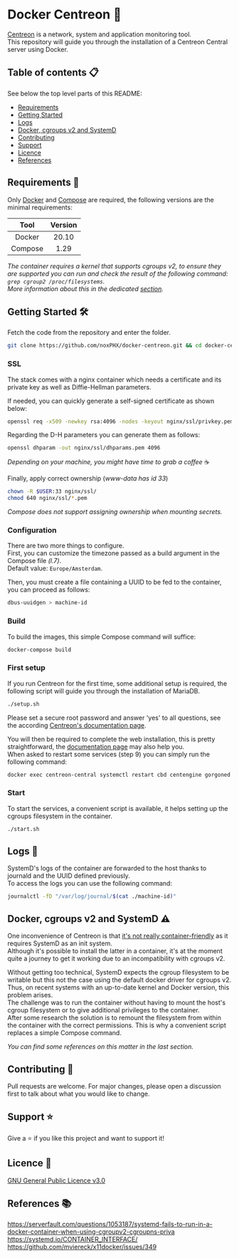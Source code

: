 # Docker Centreon 🐳
[Centreon](https://www.centreon.com/) is a network, system and application monitoring tool.  
This repository will guide you through the installation of a Centreon Central server using Docker.  

## Table of contents 📋
See below the top level parts of this README:

+ [Requirements](#requirements-)
+ [Getting Started](#getting-started-%EF%B8%8F)
+ [Logs](#logs-)
+ [Docker, cgroups v2 and SystemD](#docker-cgroups-v2-and-systemd-%EF%B8%8F)
+ [Contributing](#contributing-)
+ [Support](#support-%EF%B8%8F)
+ [Licence](#licence-)
+ [References](#references-)

## Requirements 🧰
Only [Docker](https://docs.docker.com/get-docker/) and [Compose](https://docs.docker.com/compose/) are required, the following versions are the minimal requirements:

| Tool          | Version |
|:-------------:|:-------:|
| Docker        |  20.10  |
| Compose       |  1.29   |

*The container requires a kernel that supports cgroups v2, to ensure they are supported you can run and check the result of the following command: `grep cgroup2 /proc/filesystems`.*  
*More information about this in the dedicated [section](#docker-cgroups-v2-and-systemd-%EF%B8%8F).*

## Getting Started 🛠️
Fetch the code from the repository and enter the folder.

```bash
git clone https://github.com/noxPHX/docker-centreon.git && cd docker-centreon
```

### SSL
The stack comes with a nginx container which needs a certificate and its private key as well as Diffie-Hellman parameters.

If needed, you can quickly generate a self-signed certificate as shown below:
```bash
openssl req -x509 -newkey rsa:4096 -nodes -keyout nginx/ssl/privkey.pem -out nginx/ssl/fullchain.pem -days 365 -subj '/CN=localhost' -addext "subjectAltName=IP:127.0.0.1,IP:0.0.0.0"
```

Regarding the D-H parameters you can generate them as follows:
```bash
openssl dhparam -out nginx/ssl/dhparams.pem 4096
```
*Depending on your machine, you might have time to grab a coffee* ☕

Finally, apply correct ownership (*www-data has id 33*)
```bash
chown -R $USER:33 nginx/ssl/
chmod 640 nginx/ssl/*.pem
```
*Compose does not support assigning ownership when mounting secrets.*

### Configuration
There are two more things to configure.  
First, you can customize the timezone passed as a build argument in the Compose file *(l.7)*.  
Default value: `Europe/Amsterdam`.

Then, you must create a file containing a UUID to be fed to the container, you can proceed as follows: 
```bash
dbus-uuidgen > machine-id
```

### Build
To build the images, this simple Compose command will suffice: 
```bash
docker-compose build
```

### First setup
If you run Centreon for the first time, some additional setup is required, the following script will guide you through the installation of MariaDB.  
```bash
./setup.sh
```
Please set a secure root password and answer 'yes' to all questions, see the according [Centreon's documentation page](https://docs.centreon.com/docs/installation/installation-of-a-central-server/using-packages/#secure-the-database).  

You will then be required to complete the web installation, this is pretty straightforward, the [documentation page](https://docs.centreon.com/docs/installation/web-and-post-installation/#web-installation) may also help you.  
When asked to restart some services (step 9) you can simply run the following command: 
```bash
docker exec centreon-central systemctl restart cbd centengine gorgoned
```

### Start
To start the services, a convenient script is available, it helps setting up the cgroups filesystem in the container.  
```bash
./start.sh
```

## Logs 📝
SystemD's logs of the container are forwarded to the host thanks to journald and the UUID defined previously.  
To access the logs you can use the following command:
```bash
journalctl -fD "/var/log/journal/$(cat ./machine-id)"
```

## Docker, cgroups v2 and SystemD ⚠️
One inconvenience of Centreon is that [it's not really container-friendly](https://github.com/centreon/centreon/issues/6057) as it requires SystemD as an init system.  
Although it's possible to install the latter in a container, it's at the moment quite a journey to get it working due to an incompatibility with cgroups v2.  

Without getting too technical, SystemD expects the cgroup filesystem to be writable but this not the case using the default docker driver for cgroups v2. Thus, on recent systems with an up-to-date kernel and Docker version, this problem arises.  
The challenge was to run the container without having to mount the host's cgroup filesystem or to give additional privileges to the container.  
After some research the solution is to remount the filesystem from within the container with the correct permissions. This is why a convenient script replaces a simple Compose command.  

*You can find some references on this matter in the last section.*

## Contributing 🤝
Pull requests are welcome. For major changes, please open a discussion first to talk about what you would like to change.

## Support ⭐️
Give a ⭐️ if you like this project and want to support it!

## Licence 📃
[GNU General Public Licence v3.0](https://github.com/noxPHX/docker-centreon/blob/main/LICENSE)

## References 📚
https://serverfault.com/questions/1053187/systemd-fails-to-run-in-a-docker-container-when-using-cgroupv2-cgroupns-priva  
https://systemd.io/CONTAINER_INTERFACE/  
https://github.com/mviereck/x11docker/issues/349
